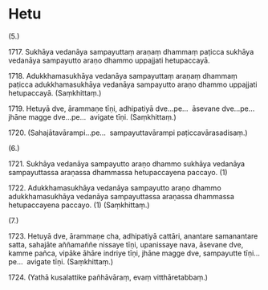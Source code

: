 # Hetu

(5.)

1717\. Sukhāya vedanāya sampayuttaṃ araṇaṃ dhammaṃ paṭicca sukhāya vedanāya sampayutto araṇo dhammo uppajjati hetupaccayā.

1718\. Adukkhamasukhāya vedanāya sampayuttaṃ araṇaṃ dhammaṃ paṭicca adukkhamasukhāya vedanāya sampayutto araṇo dhammo uppajjati hetupaccayā. (Saṃkhittaṃ.)

1719\. Hetuyā dve, ārammaṇe tīṇi, adhipatiyā dve…pe…  āsevane dve…pe…  jhāne magge dve…pe…  avigate tīṇi. (Saṃkhittaṃ.)

1720\. (Sahajātavārampi…pe…  sampayuttavārampi paṭiccavārasadisaṃ.)

(6.)

1721\. Sukhāya vedanāya sampayutto araṇo dhammo sukhāya vedanāya sampayuttassa araṇassa dhammassa hetupaccayena paccayo. (1)

1722\. Adukkhamasukhāya vedanāya sampayutto araṇo dhammo adukkhamasukhāya vedanāya sampayuttassa araṇassa dhammassa hetupaccayena paccayo. (1) (Saṃkhittaṃ.)

(7.)

1723\. Hetuyā dve, ārammaṇe cha, adhipatiyā cattāri, anantare samanantare satta, sahajāte aññamaññe nissaye tīṇi, upanissaye nava, āsevane dve, kamme pañca, vipāke āhāre indriye tīṇi, jhāne magge dve, sampayutte tīṇi…pe…  avigate tīṇi. (Saṃkhittaṃ.)

1724\. (Yathā kusalattike pañhāvāraṃ, evaṃ vitthāretabbaṃ.)
